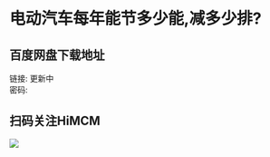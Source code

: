 # 电动汽车每年能节多少能,减多少排?

## 百度网盘下载地址

链接: 更新中    
密码: 

## 扫码关注HiMCM
![](https://avatars2.githubusercontent.com/u/16745793?s=200&v=4)
